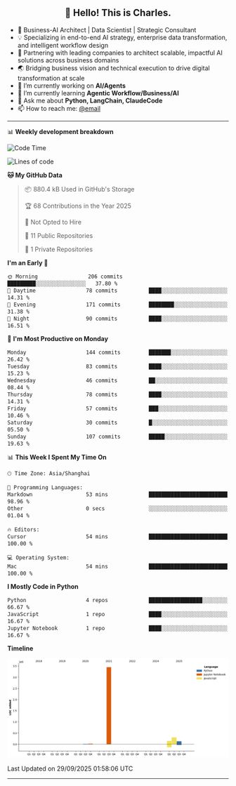<h2 align="center">👋 Hello! This is Charles.</h2>
<!--<p align="center">
  <a href="https://blog.athulcyriac.co">Blog</a> •
  <a href="https://twitter.com/athulcajay">Twitter</a>
</p>-->



-  🚀 Business-AI Architect | Data Scientist | Strategic Consultant
-  💡 Specializing in end-to-end AI strategy, enterprise data transformation, and intelligent workflow design
-  🏢 Partnering with leading companies to architect scalable, impactful AI solutions across business domains
-  🌏 Bridging business vision and technical execution to drive digital transformation at scale
- 🔭 I’m currently working on **AI/Agents**
- 🌱 I’m currently learning **Agentic Workflow/Business/AI**
- 💬 Ask me about **Python, LangChain, ClaudeCode**
- 📫 How to reach me: [@email](liuxinhe@outlook.com)

-------
📊 **Weekly development breakdown**
<!--START_SECTION:waka-->
![Code Time](http://img.shields.io/badge/Code%20Time-148%20hrs%2046%20mins-blue)

![Lines of code](https://img.shields.io/badge/From%20Hello%20World%20I%27ve%20Written-4.1%20million%20lines%20of%20code-blue)

**🐱 My GitHub Data** 

> 📦 880.4 kB Used in GitHub's Storage 
 > 
> 🏆 68 Contributions in the Year 2025
 > 
> 🚫 Not Opted to Hire
 > 
> 📜 11 Public Repositories 
 > 
> 🔑 1 Private Repositories 
 > 
**I'm an Early 🐤** 

```text
🌞 Morning                206 commits         █████████░░░░░░░░░░░░░░░░   37.80 % 
🌆 Daytime                78 commits          ████░░░░░░░░░░░░░░░░░░░░░   14.31 % 
🌃 Evening                171 commits         ████████░░░░░░░░░░░░░░░░░   31.38 % 
🌙 Night                  90 commits          ████░░░░░░░░░░░░░░░░░░░░░   16.51 % 
```
📅 **I'm Most Productive on Monday** 

```text
Monday                   144 commits         ███████░░░░░░░░░░░░░░░░░░   26.42 % 
Tuesday                  83 commits          ████░░░░░░░░░░░░░░░░░░░░░   15.23 % 
Wednesday                46 commits          ██░░░░░░░░░░░░░░░░░░░░░░░   08.44 % 
Thursday                 78 commits          ████░░░░░░░░░░░░░░░░░░░░░   14.31 % 
Friday                   57 commits          ███░░░░░░░░░░░░░░░░░░░░░░   10.46 % 
Saturday                 30 commits          █░░░░░░░░░░░░░░░░░░░░░░░░   05.50 % 
Sunday                   107 commits         █████░░░░░░░░░░░░░░░░░░░░   19.63 % 
```


📊 **This Week I Spent My Time On** 

```text
🕑︎ Time Zone: Asia/Shanghai

💬 Programming Languages: 
Markdown                 53 mins             █████████████████████████   98.96 % 
Other                    0 secs              ░░░░░░░░░░░░░░░░░░░░░░░░░   01.04 % 

🔥 Editors: 
Cursor                   54 mins             █████████████████████████   100.00 % 

💻 Operating System: 
Mac                      54 mins             █████████████████████████   100.00 % 
```

**I Mostly Code in Python** 

```text
Python                   4 repos             █████████████████░░░░░░░░   66.67 % 
JavaScript               1 repo              ████░░░░░░░░░░░░░░░░░░░░░   16.67 % 
Jupyter Notebook         1 repo              ████░░░░░░░░░░░░░░░░░░░░░   16.67 % 
```



**Timeline**

![Lines of Code chart](https://raw.githubusercontent.com/XinheLIU/XinheLIU/master/assets/bar_graph.png)


 Last Updated on 29/09/2025 01:58:06 UTC
<!--END_SECTION:waka-->
-------
<!--**XinheLIU/XinheLIU** is a ✨ _special_ ✨ repository because its `README.md` (this file) appears on your GitHub profile.
